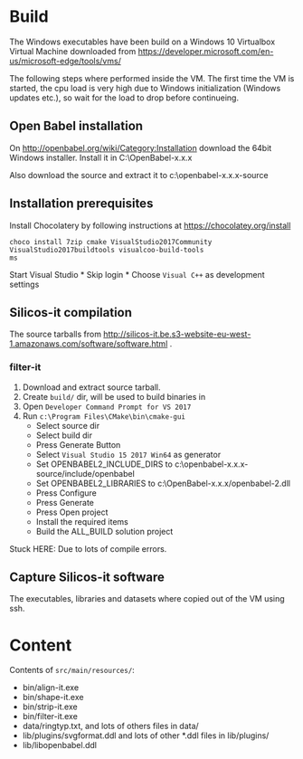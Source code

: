 # Build

The Windows executables have been build on a Windows 10 Virtualbox Virtual Machine downloaded from https://developer.microsoft.com/en-us/microsoft-edge/tools/vms/

The following steps where performed inside the VM.
The first time the VM is started, the cpu load is very high due to Windows initialization (Windows updates etc.), so wait for the load to drop before continueing.

## Open Babel installation

On http://openbabel.org/wiki/Category:Installation download the 64bit Windows installer.
Install it in C:\OpenBabel-x.x.x

Also download the source and extract it to c:\openbabel-x.x.x-source

## Installation prerequisites

Install Chocolatery by following instructions at https://chocolatey.org/install

```
choco install 7zip cmake VisualStudio2017Community VisualStudio2017buildtools visualcoo-build-tools
ms
```

Start Visual Studio
    * Skip login
    * Choose `Visual C++` as development settings

## Silicos-it compilation

The source tarballs from http://silicos-it.be.s3-website-eu-west-1.amazonaws.com/software/software.html .

### filter-it

1. Download and extract source tarball.
2. Create `build/` dir, will be used to build binaries in
3. Open `Developer Command Prompt for VS 2017`
3. Run `c:\Program Files\CMake\bin\cmake-gui`
    * Select source dir
    * Select build dir
    * Press Generate Button
    * Select `Visual Studio 15 2017 Win64` as generator
    * Set OPENBABEL2_INCLUDE_DIRS to c:\openbabel-x.x.x-source/include/openbabel
    * Set OPENBABEL2_LIBRARIES to c:\OpenBabel-x.x.x/openbabel-2.dll
    * Press Configure
    * Press Generate
    * Press Open project
    * Install the required items
    * Build the ALL_BUILD solution project

Stuck HERE: Due to lots of compile errors.

## Capture Silicos-it software

The executables, libraries and datasets where copied out of the VM using ssh.

# Content

Contents of `src/main/resources/`:

* bin/align-it.exe
* bin/shape-it.exe
* bin/strip-it.exe
* bin/filter-it.exe
* data/ringtyp.txt, and lots of others files in data/
* lib/plugins/svgformat.ddl and lots of other *.ddl files in lib/plugins/
* lib/libopenbabel.ddl
